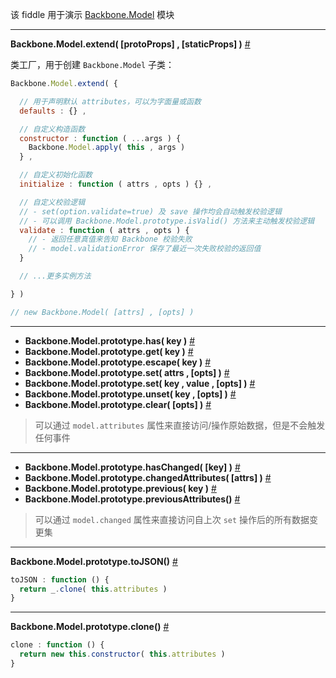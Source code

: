 该 fiddle 用于演示 [Backbone.Model](http://backbonejs.org/#Model) 模块

---

__Backbone.Model.extend( [protoProps] , [staticProps] )__ [#](http://backbonejs.org/#Model-extend)

类工厂，用于创建 `Backbone.Model` 子类：

```js
Backbone.Model.extend( {

  // 用于声明默认 attributes，可以为字面量或函数
  defaults : {} ,

  // 自定义构造函数
  constructor : function ( ...args ) {
    Backbone.Model.apply( this , args )
  } ,

  // 自定义初始化函数
  initialize : function ( attrs , opts ) {} ,

  // 自定义校验逻辑
  // - set(option.validate=true) 及 save 操作均会自动触发校验逻辑
  // - 可以调用 Backbone.Model.prototype.isValid() 方法来主动触发校验逻辑
  validate : function ( attrs , opts ) {
    // - 返回任意真值来告知 Backbone 校验失败
    // - model.validationError 保存了最近一次失败校验的返回值
  }

  // ...更多实例方法

} )

// new Backbone.Model( [attrs] , [opts] )
```

---

- __Backbone.Model.prototype.has( key )__ [#](http://backbonejs.org/#Model-has)
- __Backbone.Model.prototype.get( key )__ [#](http://backbonejs.org/#Model-get)
- __Backbone.Model.prototype.escape( key )__ [#](http://backbonejs.org/#Model-escape)
- __Backbone.Model.prototype.set( attrs , [opts] )__ [#](http://backbonejs.org/#Model-set)
- __Backbone.Model.prototype.set( key , value , [opts] )__ [#](http://backbonejs.org/#Model-set)
- __Backbone.Model.prototype.unset( key , [opts] )__ [#](http://backbonejs.org/#Model-unset)
- __Backbone.Model.prototype.clear( [opts] )__ [#](http://backbonejs.org/#Model-clear)

> 可以通过 `model.attributes` 属性来直接访问/操作原始数据，但是不会触发任何事件

---

- __Backbone.Model.prototype.hasChanged( [key] )__ [#](http://backbonejs.org/#Model-hasChanged)
- __Backbone.Model.prototype.changedAttributes( [attrs] )__ [#](http://backbonejs.org/#Model-changedAttributes)
- __Backbone.Model.prototype.previous( key )__ [#](http://backbonejs.org/#Model-previous)
- __Backbone.Model.prototype.previousAttributes()__ [#](http://backbonejs.org/#Model-previousAttributes)

> 可以通过 `model.changed` 属性来直接访问自上次 `set` 操作后的所有数据变更集

---

__Backbone.Model.prototype.toJSON()__ [#](http://backbonejs.org/#Model-toJSON)

```js
toJSON : function () {
  return _.clone( this.attributes )
}
```

---

__Backbone.Model.prototype.clone()__ [#](http://backbonejs.org/#Model-clone)

```js
clone : function () {
  return new this.constructor( this.attributes )
}
```
